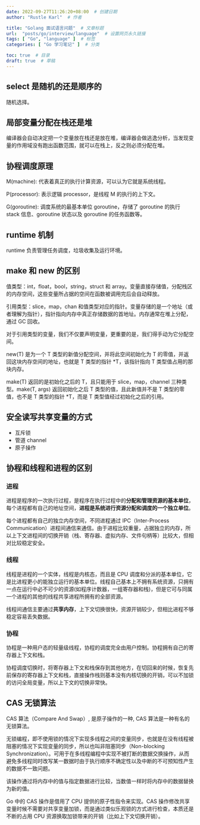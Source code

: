 ```yaml
---
date: 2022-09-27T11:26:20+08:00  # 创建日期
author: "Rustle Karl"  # 作者

title: "Golang 面试语言问题"  # 文章标题
url:  "posts/go/interview/language"  # 设置网页永久链接
tags: [ "Go", "language" ]  # 标签
categories: [ "Go 学习笔记" ]  # 分类

toc: true  # 目录
draft: true  # 草稿
---
```


## select 是随机的还是顺序的

随机选择。

## 局部变量分配在栈还是堆

编译器会自动决定把一个变量放在栈还是放在堆，编译器会做逃逸分析，当发现变量的作用域没有跑出函数范围，就可以在栈上，反之则必须分配在堆。

## 协程调度原理

M(machine): 代表着真正的执行计算资源，可以认为它就是系统线程。

P(processor): 表示逻辑 processor，是线程 M 的执行的上下文。

G(goroutine): 调度系统的最基本单位 goroutine，存储了 goroutine 的执行 stack 信息、goroutine 状态以及 goroutine 的任务函数等。

## runtime 机制

runtime 负责管理任务调度，垃圾收集及运行环境。

## make 和 new 的区别

值类型：int，float，bool，string，struct 和 array。变量直接存储值，分配栈区的内存空间，这些变量所占据的空间在函数被调用完后会自动释放。

引用类型：slice，map，chan 和值类型对应的指针。变量存储的是一个地址（或者理解为指针），指针指向内存中真正存储数据的首地址。内存通常在堆上分配，通过 GC 回收。

对于引用类型的变量，我们不仅要声明变量，更重要的是，我们得手动为它分配空间。

new(T) 是为一个 T 类型的新值分配空间，并将此空间初始化为 T 的零值，并返回这块内存空间的地址，也就是 T 类型的指针 *T，该指针指向 T 类型值占用的那块内存。

make(T) 返回的是初始化之后的 T，且只能用于 slice，map，channel 三种类型。make(T, args) 返回初始化之后 T 类型的值，且此新值并不是 T 类型的零值，也不是 T 类型的指针 *T，而是 T 类型值经过初始化之后的引用。

## 安全读写共享变量的方式

- 互斥锁
- 管道 channel
- 原子操作

## 协程和线程和进程的区别

### 进程

进程是程序的一次执行过程，是程序在执行过程中的**分配和管理资源的基本单位**，每个进程都有自己的地址空间，**进程是系统进行资源分配和调度的一个独立单位**。

每个进程都有自己的独立内存空间，不同进程通过 IPC（Inter-Process Communication）进程间通信来通信。由于进程比较重量，占据独立的内存，所以上下文进程间的切换开销（栈、寄存器、虚拟内存、文件句柄等）比较大，但相对比较稳定安全。

### 线程

线程是进程的一个实体，线程是内核态，而且是 CPU 调度和分派的基本单位，它是比进程更小的能独立运行的基本单位。线程自己基本上不拥有系统资源，只拥有一点在运行中必不可少的资源(如程序计数器，一组寄存器和栈)，但是它可与同属一个进程的其他的线程共享进程所拥有的全部资源。

线程间通信主要通过**共享内存**，上下文切换很快，资源开销较少，但相比进程不够稳定容易丢失数据。

### 协程

协程是一种用户态的轻量级线程，协程的调度完全由用户控制。协程拥有自己的寄存器上下文和栈。

协程调度切换时，将寄存器上下文和栈保存到其他地方，在切回来的时候，恢复先前保存的寄存器上下文和栈，直接操作栈则基本没有内核切换的开销，可以不加锁的访问全局变量，所以上下文的切换非常快。

## CAS 无锁算法

CAS 算法（Compare And Swap）, 是原子操作的一种, CAS 算法是一种有名的无锁算法。

无锁编程，即不使用锁的情况下实现多线程之间的变量同步，也就是在没有线程被阻塞的情况下实现变量的同步，所以也叫非阻塞同步（Non-blocking Synchronization）。可用于在多线程编程中实现不被打断的数据交换操作，从而避免多线程同时改写某一数据时由于执行顺序不确定性以及中断的不可预知性产生的数据不一致问题。

该操作通过将内存中的值与指定数据进行比较，当数值一样时将内存中的数据替换为新的值。

Go 中的 CAS 操作是借用了 CPU 提供的原子性指令来实现。CAS 操作修改共享变量时候不需要对共享变量加锁，而是通过类似乐观锁的方式进行检查，本质还是不断的占用 CPU 资源换取加锁带来的开销（比如上下文切换开销）。








